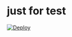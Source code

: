 # just for test

[![Deploy](https://www.herokucdn.com/deploy/button.png)](https://dashboard.heroku.com/new?template=https://github.com/fowellet/yyds) 
